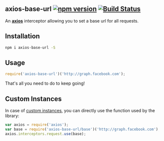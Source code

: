 ## axios-base-url [![npm version](http://img.shields.io/npm/v/axios-base-url.svg?style=flat-square)](https://npmjs.org/package/axios-base-url?style=flat-square) [![Build Status](https://img.shields.io/travis/srph/axios-base-url.svg?style=flat-square)](https://travis-ci.org/srph/axios-base-url?branch=master)
An [**axios**](https://github.com/mzabriskie/axios) interceptor allowing you to set a base url for all requests.

## Installation
```bash
npm i axios-base-url -S
```

## Usage
```js
require('axios-base-url')('http://graph.facebook.com');
```
That's all you need to do to keep going!

## Custom Instances
In case of [custom instances](https://github.com/mzabriskie/axios#interceptors), you can directly use the function used by the library:

```js
var axios = require('axios');
var base = require('axios-base-url/base')('http://graph.facebook.com');
axios.interceptors.request.use(base);
```